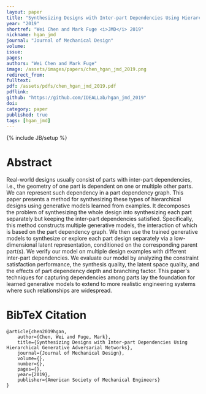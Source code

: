 ```yaml
---
layout: paper
title: "Synthesizing Designs with Inter-part Dependencies Using Hierarchical Generative Adversarial Networks"
year: "2019"
shortref: "Wei Chen and Mark Fuge <i>JMD</i> 2019"
nickname: hgan_jmd
journal: "Journal of Mechanical Design"
volume: 
issue: 
pages: 
authors: "Wei Chen and Mark Fuge"
image: /assets/images/papers/chen_hgan_jmd_2019.png
redirect_from: 
fulltext: 
pdf: /assets/pdfs/chen_hgan_jmd_2019.pdf
pdflink: 
github: "https://github.com/IDEALLab/hgan_jmd_2019"
doi:
category: paper
published: true
tags: [hgan_jmd]
---
```

{% include JB/setup %}

# Abstract 

Real-world designs usually consist of parts with inter-part dependencies, i.e., the geometry of one part is dependent on one or multiple other parts. We can represent such dependency in a part dependency graph. This paper presents a method for synthesizing these types of hierarchical designs using generative models learned from examples. It decomposes the problem of synthesizing the whole design into synthesizing each part separately but keeping the inter-part dependencies satisfied. Specifically, this method constructs multiple generative models, the interaction of which is based on the part dependency graph. We then use the trained generative models to synthesize or explore each part design separately via a low-dimensional latent representation, conditioned on the corresponding parent part(s). We verify our model on multiple design examples with different inter-part dependencies. We evaluate our model by analyzing the constraint satisfaction performance, the synthesis quality, the latent space quality, and the effects of part dependency depth and branching factor. This paper's techniques for capturing dependencies among parts lay the foundation for learned generative models to extend to more realistic engineering systems where such relationships are widespread.




# BibTeX Citation

```
@article{chen2019hgan,
    author={Chen, Wei and Fuge, Mark},
    title={Synthesizing Designs with Inter-part Dependencies Using Hierarchical Generative Adversarial Networks},
    journal={Journal of Mechanical Design},
    volume={},
    number={},
    pages={},
    year={2019},
    publisher={American Society of Mechanical Engineers}
}
```
